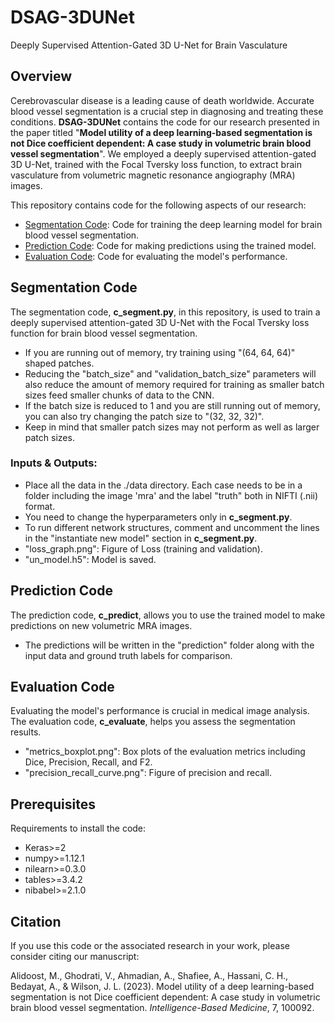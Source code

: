 # DSAG-3DUNet
Deeply Supervised Attention-Gated 3D U-Net for Brain Vasculature

## Overview

Cerebrovascular disease is a leading cause of death worldwide. Accurate blood vessel segmentation is a crucial step in diagnosing and treating these conditions. **DSAG-3DUNet** contains the code for our research presented in the paper titled "**Model utility of a deep learning-based segmentation is not Dice coefficient dependent: A case study in volumetric brain blood vessel segmentation**". We employed a deeply supervised attention-gated 3D U-Net, trained with the Focal Tversky loss function, to extract brain vasculature from volumetric magnetic resonance angiography (MRA) images.

This repository contains code for the following aspects of our research:

- [Segmentation Code](#segmentation-code): Code for training the deep learning model for brain blood vessel segmentation.
- [Prediction Code](#prediction-code): Code for making predictions using the trained model.
- [Evaluation Code](#evaluation-code): Code for evaluating the model's performance.

## Segmentation Code

The segmentation code, **c_segment.py**, in this repository, is used to train a deeply supervised attention-gated 3D U-Net with the Focal Tversky loss function for brain blood vessel segmentation.
- If you are running out of memory, try training using "(64, 64, 64)" shaped patches.
- Reducing the "batch_size" and "validation_batch_size" parameters will also reduce the amount of memory required for training as smaller batch sizes feed smaller chunks of data to the CNN.
- If the batch size is reduced to 1 and you are still running out of memory, you can also try changing the patch size to "(32, 32, 32)".
- Keep in mind that smaller patch sizes may not perform as well as larger patch sizes.

### Inputs & Outputs:
- Place all the data in the ./data directory. Each case needs to be in a folder including the image 'mra' and the label "truth" both in NIFTI (.nii) format.
- You need to change the hyperparameters only in **c_segment.py**.
- To run different network structures, comment and uncomment the lines in the "instantiate new model" section in **c_segment.py**.
- "loss_graph.png": Figure of Loss (training and validation).
- "un_model.h5": Model is saved. 

## Prediction Code

The prediction code, **c_predict**, allows you to use the trained model to make predictions on new volumetric MRA images.
- The predictions will be written in the "prediction" folder along with the input data and ground truth labels for comparison.

## Evaluation Code

Evaluating the model's performance is crucial in medical image analysis. The evaluation code, **c_evaluate**, helps you assess the segmentation results.
- "metrics_boxplot.png": Box plots of the evaluation metrics including Dice, Precision, Recall, and F2. 
- "precision_recall_curve.png": Figure of precision and recall.

## Prerequisites

Requirements to install the code:

- Keras>=2
- numpy>=1.12.1
- nilearn>=0.3.0
- tables>=3.4.2
- nibabel>=2.1.0

## Citation

If you use this code or the associated research in your work, please consider citing our manuscript:

Alidoost, M., Ghodrati, V., Ahmadian, A., Shafiee, A., Hassani, C. H., Bedayat, A., & Wilson, J. L. (2023). Model utility of a deep learning-based segmentation is not Dice coefficient dependent: A case study in volumetric brain blood vessel segmentation. *Intelligence-Based Medicine*, 7, 100092.
